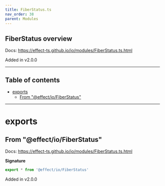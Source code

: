 ```yaml
---
title: FiberStatus.ts
nav_order: 38
parent: Modules
---
```


## FiberStatus overview

Docs: https://effect-ts.github.io/io/modules/FiberStatus.ts.html

Added in v2.0.0

---

<h2 class="text-delta">Table of contents</h2>

- [exports](#exports)
  - [From "@effect/io/FiberStatus"](#from-effectiofiberstatus)

---

# exports

## From "@effect/io/FiberStatus"

Docs: https://effect-ts.github.io/io/modules/FiberStatus.ts.html

**Signature**

```ts
export * from '@effect/io/FiberStatus'
```

Added in v2.0.0
